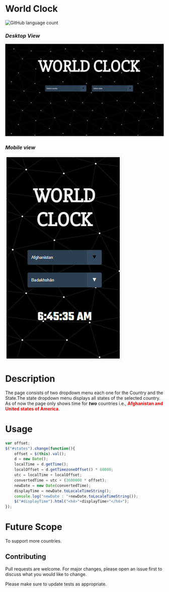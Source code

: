 # World Clock 
![GitHub language count](https://img.shields.io/github/languages/count/sasi7392/worldclock?style=for-the-badge)


### *Desktop View*
![Desktop_demo](/images/desktopview1.png)


### *Mobile view*

![Mobile_demo](/images/mobileview1.png)
# Description

The page consists of two dropdown menu each one for the Country and the State.The state dropdown menu displays all states of the selected country.
As of now the page only shows time for **_two_** countries i.e., <span style="color:red"> **Afghanistan and United states of America**</span>.


# Usage
```javascript
var offset;
$("#states").change(function(){
    offset = $(this).val();
    d = new Date();
    localTime = d.getTime();
    localOffset = d.getTimezoneOffset() * 60000;
    utc = localTime + localOffset;
    convertedTime = utc + (3600000 * offset);
    newDate = new Date(convertedTime);
    displayTime = newDate.toLocaleTimeString();
    console.log("newDate : "+newDate.toLocaleTimeString());
    $("#displayTime").html("<h4>"+displayTime+"</h4>");
});
```

# Future Scope
To support more countries.

## Contributing
Pull requests are welcome. For major changes, please open an issue first to discuss what you would like to change.

Please make sure to update tests as appropriate.
	
